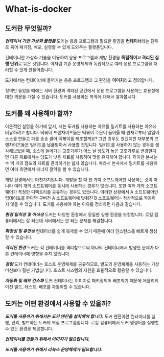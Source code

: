 # What-is-docker

## 도커란 무엇일까?
***컨테이너 기반 가상화 플랫폼***
도커는 응용 프로그램과 필요한 환경을 **컨테이너**라는 단위로 묶어 패키징, 배포, 실행할 수 있게 도와주는 플랫폼입니다.

컨테이너란 가상화 기술을 이용하여 응용 프로그램과 개발 환경을 **독립적이고 격리된 실행 단위**로 묶은 것입니다.
이처럼 기존 운영체제와 독립적으로 여러 응용 프로그램을 처리할 수 있게 만들어줍니다.

도커에서는 컨테이너에 들어가는 응용 프로그램과 그 환경을 **이미지**라고 정의합니다.

정의만 들었을 때에는 서버 환경과 격리된 공간에서 응용 프로그램을 사용하는 효용성에 대한 의문을 가질 수 있습니다.
도커를 사용하는 목적에 대해서 알아봅시다.

## 도커를 왜 사용해야 할까?
이론적인 설명을 하기에 앞서, 저는 도커를 사용하는 이유를 밀키트를 사용하는 이유에 비유하려고 합니다.
떡볶이 프랜차이즈들은 떡볶이 주문이 들어올 때 원재료부터 일일이 소스를 만들고 파를 송송 썰어 떡볶이를 제조할까요?
그런 경우도 있겠지만 대부분의 프랜차이즈들은 밀키트를 납품받아서 사용할 것입니다.
밀키트를 사용하지 않는 경우를 생각해보았을 때, 소스에 들어가는 고춧가루가 어느 날 당도가 높은 고춧가루로 변경한다면 다른 재료에서는 당도가 낮은 재료를 사용하여 맛을 유지해야 합니다.
하지만 본사는 수 백 개의 점포의 재료를 관리하기는 쉽지 않습니다.
따라서 본사에서 밀키트를 사용하면 여러 측면에서 에너지 절약을 할 수 있습니다.

개발 환경에서도 마찬가지입니다. 개발을 할 때 한 가지 소프트웨어만 사용하는 것이 아니라 여러 개의 소프트웨어를 동시에 사용하는 경우가 많습니다.
또한 여러 개의 소프트웨어가 특정한 디렉토리를 공유하는 경우도 있습니다.
이러한 상황에서 A 소프트웨어만 업데이트를 한다면 구버전 A 소프트웨어에 맞춰진 B 소프트웨어는 정상적으로 작동하지 않을 수 있습니다.
도커를 사용해야 하는 이유를 정리하면 다음과 같습니다.

***환경 일치성 및 이식성***
도커는 다양한 환경에서 동일한 실행 환경을 보장합니다.
로컬 컴퓨터에서는 잘 되는데 서버에서는 안 되는 문제를 해결합니다.

***확장성 및 유연성***
컨테이너를 쉽게 복제할 수 있기 때문에 여러 인스턴스를 빠르게 생성할 수 있습니다.

***격리된 환경***
도커는 각 컨테이너를 격리함으로써 하나의 컨테이너에서 발생한 문제가 다른 컨테이너에 영향을 주지 않습니다.

***경량***
도커 컨테이너는 호스트 운영체제를 공유하므로, 별도의 운영체제를 사용하는 가상머신보다 훨씬 가볍습니다.
호스트 시스템의 자원을 효율적으로 활용할 수 있습니다.

***자동화 및 배포 간소화***
도커 컨테이너는 이미지로 패키징되어 배포되기 때문에 애플리케이션 빌드, 테스트, 배포를 자동화할 수 있습니다.

## 도커는 어떤 환경에서 사용할 수 있을까?
***도커를 사용하기 위해서는 **도커 엔진**을 설치해야 합니다.***
도커 엔진이란 컨테이너를 실행, 관리, 빌드하는 도커의 핵심 프로그램입니다.
로컬 컴퓨터에서 도커 명령어를 실행할 수 있는 환경을 제공합니다.

***컨테이너를 만들기 위해서 이미지가 필요합니다.***

***도커를 사용하기 위해서 리눅스 운영체제가 필요합니다.***
